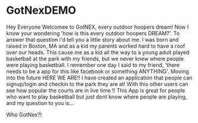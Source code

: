 # GotNexDEMO

Hey Everyone Welcomee to GotNEX, every outdoor hoopers dream! Now I know your wondering 'how is this every outdoor hoopers DREAM?'. 
To answer that question i'd tell you a little story about me. I was born and raised in Boston, MA and as a kid my parents worked hard to have a roof over our heads. 
This cause me as a kid all the way to a young adult played basketball at the park with my friends, but we never knew where people were playing basketball.
I remember one day I said to my friend, 'there needs to be a app for this like facebook or something ANYTHING'. Moving into the future HERE WE ARE!! 
I have created an application that people can signup/login and checkin to the park they are at! With this other users can see how popular the courts are in live time !!
This App is great for people who want to play basketball but just dont know where people are playing, and my question to you is...

Who GotNex?!

